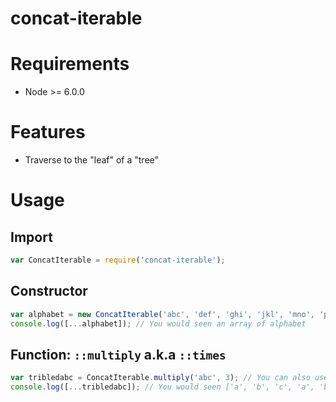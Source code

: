 
# concat-iterable

# Requirements

 * Node >= 6.0.0

# Features

 * Traverse to the "leaf" of a "tree"

# Usage

## Import

```javascript
var ConcatIterable = require('concat-iterable');
```

## Constructor

```javascript
var alphabet = new ConcatIterable('abc', 'def', 'ghi', 'jkl', 'mno', 'pqrs', 'tuv', 'wxyz');
console.log([...alphabet]); // You would seen an array of alphabet
```

## Function: `::multiply` a.k.a `::times`

```javascript
var tribledabc = ConcatIterable.multiply('abc', 3); // You can also use `times` instead of `multiply`
console.log([...tribledabc]); // You would seen ['a', 'b', 'c', 'a', 'b', 'c', 'a', 'b', 'c']
```
